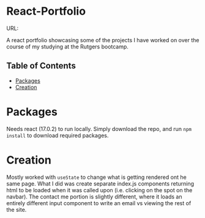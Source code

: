 # React-Portfolio

URL: 

A react portfolio showcasing some of the projects I have worked on over the course of my studying at the Rutgers bootcamp.

## Table of Contents
- [Packages](#Packages)
- [Creation](#Creation)

# Packages
Needs react (17.0.2) to run locally. Simply download the repo, and run ``` npm install ``` to download required packages.

# Creation
Mostly worked with ``` useState ``` to change what is getting rendered ont he same page. What I did was create separate index.js components returning html to be loaded when it was called upon (i.e. clicking on the spot on the navbar). The contact me portion is slightly different, where it loads an entirely different input component to write an email vs viewing the rest of the site.
